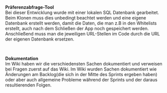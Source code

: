 **Präferenzabfrage-Tool**
<br>
Bei dieser Entwicklung wurde mit einer lokalen SQL Datenbank gearbeitet. Beim Klonen muss dies unbedingt beachtet werden und eine eigene Datenbank erstellt werden, damit die Daten, die man z.B in den Whitelists erstellt, auch nach dem Schließen der App noch gespeichert werden. Anschließend muss man die jeweiligen URL-Stellen im Code durch die URL der eigenen Datenbank ersetzen.


<br>

**Dokumentation**
<br>
Im Wiki haben wir die verschiedensten Sachen dokumentiert und verweisen bei Fragen zuerst auf das Wiki. Im Wiki wurden Sachen dokumentiert wie Änderungen am Backlog(die sich in der Mitte des Sprints ergeben haben) oder aber auch allgemeine Probleme während der Sprints und der daraus resultierenden Folgen.
